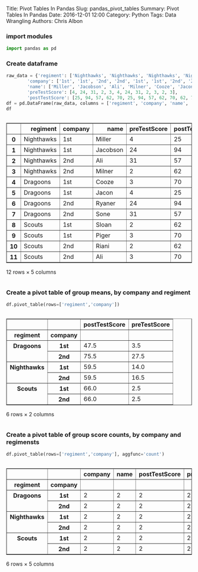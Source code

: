 Title: Pivot Tables In Pandas
Slug: pandas_pivot_tables
Summary: Pivot Tables In Pandas
Date: 2016-12-01 12:00
Category: Python
Tags: Data Wrangling
Authors: Chris Albon



### import modules


```python
import pandas as pd
```

### Create dataframe


```python
raw_data = {'regiment': ['Nighthawks', 'Nighthawks', 'Nighthawks', 'Nighthawks', 'Dragoons', 'Dragoons', 'Dragoons', 'Dragoons', 'Scouts', 'Scouts', 'Scouts', 'Scouts'], 
        'company': ['1st', '1st', '2nd', '2nd', '1st', '1st', '2nd', '2nd','1st', '1st', '2nd', '2nd'], 
        'name': ['Miller', 'Jacobson', 'Ali', 'Milner', 'Cooze', 'Jacon', 'Ryaner', 'Sone', 'Sloan', 'Piger', 'Riani', 'Ali'], 
        'preTestScore': [4, 24, 31, 2, 3, 4, 24, 31, 2, 3, 2, 3],
        'postTestScore': [25, 94, 57, 62, 70, 25, 94, 57, 62, 70, 62, 70]}
df = pd.DataFrame(raw_data, columns = ['regiment', 'company', 'name', 'preTestScore', 'postTestScore'])
df
```




<div style="max-height:1000px;max-width:1500px;overflow:auto;">
<table border="1" class="dataframe">
  <thead>
    <tr style="text-align: right;">
      <th></th>
      <th>regiment</th>
      <th>company</th>
      <th>name</th>
      <th>preTestScore</th>
      <th>postTestScore</th>
    </tr>
  </thead>
  <tbody>
    <tr>
      <th>0 </th>
      <td> Nighthawks</td>
      <td> 1st</td>
      <td>   Miller</td>
      <td>  4</td>
      <td> 25</td>
    </tr>
    <tr>
      <th>1 </th>
      <td> Nighthawks</td>
      <td> 1st</td>
      <td> Jacobson</td>
      <td> 24</td>
      <td> 94</td>
    </tr>
    <tr>
      <th>2 </th>
      <td> Nighthawks</td>
      <td> 2nd</td>
      <td>      Ali</td>
      <td> 31</td>
      <td> 57</td>
    </tr>
    <tr>
      <th>3 </th>
      <td> Nighthawks</td>
      <td> 2nd</td>
      <td>   Milner</td>
      <td>  2</td>
      <td> 62</td>
    </tr>
    <tr>
      <th>4 </th>
      <td>   Dragoons</td>
      <td> 1st</td>
      <td>    Cooze</td>
      <td>  3</td>
      <td> 70</td>
    </tr>
    <tr>
      <th>5 </th>
      <td>   Dragoons</td>
      <td> 1st</td>
      <td>    Jacon</td>
      <td>  4</td>
      <td> 25</td>
    </tr>
    <tr>
      <th>6 </th>
      <td>   Dragoons</td>
      <td> 2nd</td>
      <td>   Ryaner</td>
      <td> 24</td>
      <td> 94</td>
    </tr>
    <tr>
      <th>7 </th>
      <td>   Dragoons</td>
      <td> 2nd</td>
      <td>     Sone</td>
      <td> 31</td>
      <td> 57</td>
    </tr>
    <tr>
      <th>8 </th>
      <td>     Scouts</td>
      <td> 1st</td>
      <td>    Sloan</td>
      <td>  2</td>
      <td> 62</td>
    </tr>
    <tr>
      <th>9 </th>
      <td>     Scouts</td>
      <td> 1st</td>
      <td>    Piger</td>
      <td>  3</td>
      <td> 70</td>
    </tr>
    <tr>
      <th>10</th>
      <td>     Scouts</td>
      <td> 2nd</td>
      <td>    Riani</td>
      <td>  2</td>
      <td> 62</td>
    </tr>
    <tr>
      <th>11</th>
      <td>     Scouts</td>
      <td> 2nd</td>
      <td>      Ali</td>
      <td>  3</td>
      <td> 70</td>
    </tr>
  </tbody>
</table>
<p>12 rows × 5 columns</p>
</div>



### Create a pivot table of group means, by company and regiment


```python
df.pivot_table(rows=['regiment','company'])
```




<div style="max-height:1000px;max-width:1500px;overflow:auto;">
<table border="1" class="dataframe">
  <thead>
    <tr style="text-align: right;">
      <th></th>
      <th></th>
      <th>postTestScore</th>
      <th>preTestScore</th>
    </tr>
    <tr>
      <th>regiment</th>
      <th>company</th>
      <th></th>
      <th></th>
    </tr>
  </thead>
  <tbody>
    <tr>
      <th rowspan="2" valign="top">Dragoons</th>
      <th>1st</th>
      <td> 47.5</td>
      <td>  3.5</td>
    </tr>
    <tr>
      <th>2nd</th>
      <td> 75.5</td>
      <td> 27.5</td>
    </tr>
    <tr>
      <th rowspan="2" valign="top">Nighthawks</th>
      <th>1st</th>
      <td> 59.5</td>
      <td> 14.0</td>
    </tr>
    <tr>
      <th>2nd</th>
      <td> 59.5</td>
      <td> 16.5</td>
    </tr>
    <tr>
      <th rowspan="2" valign="top">Scouts</th>
      <th>1st</th>
      <td> 66.0</td>
      <td>  2.5</td>
    </tr>
    <tr>
      <th>2nd</th>
      <td> 66.0</td>
      <td>  2.5</td>
    </tr>
  </tbody>
</table>
<p>6 rows × 2 columns</p>
</div>



### Create a pivot table of group score counts, by company and regimensts


```python
df.pivot_table(rows=['regiment','company'], aggfunc='count')
```




<div style="max-height:1000px;max-width:1500px;overflow:auto;">
<table border="1" class="dataframe">
  <thead>
    <tr style="text-align: right;">
      <th></th>
      <th></th>
      <th>company</th>
      <th>name</th>
      <th>postTestScore</th>
      <th>preTestScore</th>
      <th>regiment</th>
    </tr>
    <tr>
      <th>regiment</th>
      <th>company</th>
      <th></th>
      <th></th>
      <th></th>
      <th></th>
      <th></th>
    </tr>
  </thead>
  <tbody>
    <tr>
      <th rowspan="2" valign="top">Dragoons</th>
      <th>1st</th>
      <td> 2</td>
      <td> 2</td>
      <td> 2</td>
      <td> 2</td>
      <td> 2</td>
    </tr>
    <tr>
      <th>2nd</th>
      <td> 2</td>
      <td> 2</td>
      <td> 2</td>
      <td> 2</td>
      <td> 2</td>
    </tr>
    <tr>
      <th rowspan="2" valign="top">Nighthawks</th>
      <th>1st</th>
      <td> 2</td>
      <td> 2</td>
      <td> 2</td>
      <td> 2</td>
      <td> 2</td>
    </tr>
    <tr>
      <th>2nd</th>
      <td> 2</td>
      <td> 2</td>
      <td> 2</td>
      <td> 2</td>
      <td> 2</td>
    </tr>
    <tr>
      <th rowspan="2" valign="top">Scouts</th>
      <th>1st</th>
      <td> 2</td>
      <td> 2</td>
      <td> 2</td>
      <td> 2</td>
      <td> 2</td>
    </tr>
    <tr>
      <th>2nd</th>
      <td> 2</td>
      <td> 2</td>
      <td> 2</td>
      <td> 2</td>
      <td> 2</td>
    </tr>
  </tbody>
</table>
<p>6 rows × 5 columns</p>
</div>


